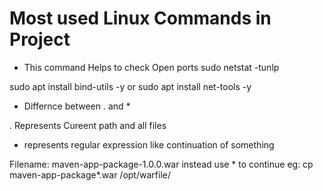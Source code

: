 # Most used Linux Commands in Project 

* This command Helps to check Open ports
sudo netstat -tunlp

sudo apt install bind-utils -y
or
sudo apt install net-tools -y


* Differnce between . and *

. Represents Cureent path and all files

* represents regular expression like continuation of something
  
Filename: maven-app-package-1.0.0.war   instead use * to continue eg: cp maven-app-package*.war /opt/warfile/

